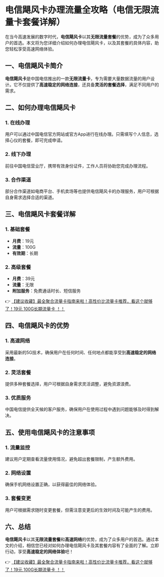 # 电信飓风卡办理流量全攻略（电信无限流量卡套餐详解）

在当今高速发展的数字时代，**电信飓风卡**以其**无限流量套餐**的优势，成为了众多用户的首选。本文将为您详细介绍如何办理电信飓风卡，以及其套餐的具体内容，助您轻松享受高速网络体验。

## 一、电信飓风卡简介

**电信飓风卡**是中国电信推出的一款**无限流量卡**，专为需要大量数据流量的用户设计。它不仅提供了**高速稳定的网络连接**，还具备**灵活的套餐选择**，满足不同用户的需求。

## 二、如何办理电信飓风卡

### 1. 在线办理
用户可以通过中国电信官方网站或官方App进行在线办理。只需填写个人信息，选择心仪的套餐，即可完成申请。

### 2. 线下办理
前往中国电信营业厅，携带有效身份证件，工作人员将协助您完成办理流程。

### 3. 合作渠道
部分合作渠道如电商平台、手机卖场等也提供电信飓风卡的办理服务，用户可根据自身需求选择合适的渠道。

## 三、电信飓风卡套餐详解

### 1. 基础套餐
- **月费**：19元
- **流量**：100G
- **有效期**：长期

### 2. 高级套餐
- **月费**：39元
- **流量**：无限
- **附加服务**：免费通话时长、短信服务

👉 [【建议收藏】最全聚合流量卡指南来啦！高性价比流量卡推荐，看这个就够了！19元 100G长期流量卡 ！！](https://bit.ly/Liuliangka)

## 四、电信飓风卡的优势

### 1. 高速网络
采用最新的5G技术，确保用户在任何时间、任何地点都能享受到**高速稳定的网络连接**。

### 2. 灵活套餐
提供多种套餐选择，用户可根据自身需求灵活调整，避免资源浪费。

### 3. 优质服务
中国电信提供全天候的客户服务，确保用户在使用过程中遇到问题能够及时得到解决。

## 五、使用电信飓风卡的注意事项

### 1. 流量监控
建议用户定期查看流量使用情况，避免超出套餐限制，产生额外费用。

### 2. 网络设置
确保手机网络设置正确，以获得最佳的网络体验。

### 3. 套餐变更
用户可根据需求随时变更套餐，但需注意变更后的生效时间及可能产生的费用。

## 六、总结

**电信飓风卡**以其**无限流量套餐**和**高速网络**的优势，成为了众多用户的首选。通过本文的介绍，相信您已经对如何办理电信飓风卡及其套餐内容有了全面的了解。立即行动，享受**高速稳定的网络体验**吧！

👉 [【建议收藏】最全聚合流量卡指南来啦！高性价比流量卡推荐，看这个就够了！19元 100G长期流量卡 ！！](https://bit.ly/Liuliangka)